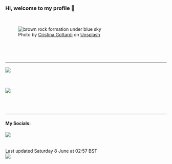 <h3>Hi, welcome to my profile 👋</h3>

<br />
<figure>
  <img
    src="https://images.unsplash.com/photo-1508739773434-c26b3d09e071?crop=entropy&cs=tinysrgb&fit=max&fm=jpg&ixid=M3wyNzQ3MDB8MHwxfHJhbmRvbXx8fHx8fHx8fDE3MTc4MDg0Mjl8&ixlib=rb-4.0.3&q=80&w=1080&auto=format"
    alt="brown rock formation under blue sky" 
  />
  <figcaption>Photo by <a
    href="https://unsplash.com/@cristina_gottardi?utm_source=Profile%20readme&utm_medium=referral">Cristina Gottardi</a> on <a
    href="https://unsplash.com/?utm_source=Profile%20readme&utm_medium=referral">Unsplash</a></figcaption>
</figure>




  <br /><br /><br />

<hr />
<img
  src="https://github-readme-stats.vercel.app/api?username=shanelucy&show_icons=true&theme=calm"
/>
<br /><br /><br />

<img 
  src="https://github-readme-stats.vercel.app/api/top-langs/?username=shanelucy&theme=calm"
/>
<br /><br /><br /><br />
<hr />
<h4>My Socials:</h4>
<a href="https://uk.linkedin.com/in/shane-lucy-4735b616a">
  <img
    src="https://img.shields.io/badge/linkedin%20-%230077B5.svg?&style=for-the-badge&logo=linkedin&logoColor=white"
  />
</a>
<br /><br /><br />
Last updated Saturday 8 June at 02:57 BST
<br />
<img
  src="https://github.com/ShaneLucy/ShaneLucy/workflows/README%20build/badge.svg"
/>
